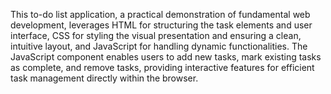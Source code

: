 This to-do list application, a practical demonstration of fundamental web development, leverages HTML for structuring the task elements and user interface, CSS for styling the visual presentation and ensuring a clean, intuitive layout, and JavaScript for handling dynamic functionalities. The JavaScript component enables users to add new tasks, mark existing tasks as complete, and remove tasks, providing interactive features for efficient task management directly within the browser.
